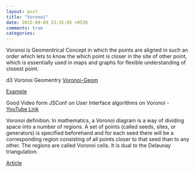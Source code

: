 ```yaml
---
layout: post
title: "Voronoi"
date: 2015-09-09 23:35:05 +0530
comments: true
categories: 
---
```

Voronoi is Geomentrical Concept in which the points are aligned in such an order which lets to know the which point is closer in the site of other point, which is essentially used in maps and graphs for flexible understanding of closest point.<br/>

d3 Voronoi Geomentry
[Voronoi-Geom](https://github.com/mbostock/d3/wiki/Voronoi-Geom)

[Example](http://bl.ocks.org/mbostock/4060366)

Good Video form JSConf on User Interface algorithms on Voronoi - 
[YouTube Link](https://www.youtube.com/watch?v=90NsjKvz9Ns)

Voronoi definition:
In mathematics, a Voronoi diagram is a way of dividing space into a number of regions. A set of points (called seeds, sites, or generators) is specified beforehand and for each seed there will be a corresponding region consisting of all points closer to that seed than to any other. The regions are called Voronoi cells. It is dual to the Delaunay triangulation.

[Article](http://donhavey.com/blog/tutorials/tutorial-7-voronoi-diagrams/)